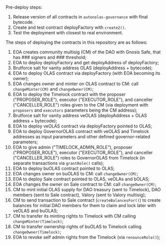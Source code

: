 
Pre-deploy steps:
1. Release version of all contracts in `autonolas-governance` with final bytecode.
2. Create and test contract deployFactory with `create2()`.
3. Test the deployment with closest to real environment.

The steps of deploying the contracts in this repository are as follows:

1. EOA creates community multisig (CM) of the DAO with Gnosis Safe, that has ### signers and ### threshold;
2. EOA to deploy deployFactory and get deployAddress of deployFactory;
3. Brutforce salt for vanity address OLAS (deployAddress + bytecode);
4. EOA to deploy OLAS contract via deployFactory (with EOA becoming its owner);
5. EOA changes owner and minter on OLAS contract to CM: call `changeMinter(CM)` and `changeOwner(CM)`;
6. EOA to deploy the Timelock contract with the proposer ("PROPOSER_ROLE"), executor ("EXECUTOR_ROLE"), and canceller ("CANCELLER_ROLE") roles given to the CM (via deployment with `proposers` and `executors` parameters being the CM address);
7. Brutforce salt for vanity address veOLAS (deployAddress + OLAS address + bytecode);
8. EOA to deploy veOLAS contract via deployFactory pointed to OLAS;
9. EOA to deploy GovernorOLAS contract with veOLAS and Timelock addresses as input parameters and other defined governor-related parameters;
10. EOA to give admin ("TIMELOCK_ADMIN_ROLE"), proposer ("PROPOSER_ROLE"), executor ("EXECUTOR_ROLE"), and canceller ("CANCELLER_ROLE") roles to GovernorOLAS from Timelock (in separate transactions via `grantRole()` calls);
11. EOA to deploy buOLAS contract pointed to OLAS;
12. EOA changes owner on buOLAS to CM: call `changeOwner(CM)`;
13. EOA to deploy Sale contract pointed to OLAS, veOLAs and bOLAS;
14. EOA changes the owner on Sale contract to CM: call `changeOwner(CM)`;
15. CM to mint initial OLAS supply for DAO treasury (sent to Timelock), DAO members (sent to Sale contract), Valory (sent to Valory multisig);
16. CM to send transaction to Sale contract (`createBalancesFor()`) to create balances for initial DAO members for them to claim and lock later with veOLAS and buOLAS;
17. CM to transfer its minting rights to Timelock with CM calling `changeMinter(Timelock)`;
18. CM to transfer ownership rights of buOLAS to Timelock calling `changeOwner(Timelock)`;
19. EOA to revoke self admin rights from the Timelock (via `renounceRole()`);
